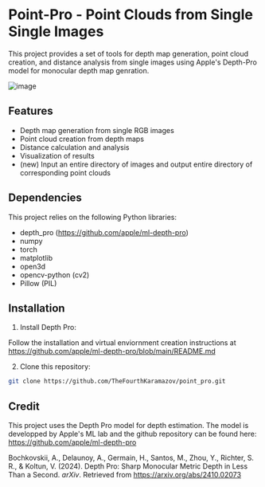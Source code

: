 # Point-Pro - Point Clouds from Single Single Images

This project provides a set of tools for depth map generation, point cloud creation, and distance analysis from single images using Apple's Depth-Pro model for monocular depth map genration.

![image](https://github.com/user-attachments/assets/1ea2b7a8-f3cb-405c-9bd4-f82b8e223834)


## Features

- Depth map generation from single RGB images
- Point cloud creation from depth maps
- Distance calculation and analysis
- Visualization of results
- (new) Input an entire directory of images and output entire directory of corresponding point clouds

## Dependencies

This project relies on the following Python libraries:

- depth_pro (https://github.com/apple/ml-depth-pro)
- numpy
- torch
- matplotlib
- open3d
- opencv-python (cv2)
- Pillow (PIL)

## Installation

1. Install Depth Pro:

Follow the installation and virtual enviornment creation instructions at https://github.com/apple/ml-depth-pro/blob/main/README.md

2. Clone this repository:

```bash 
git clone https://github.com/TheFourthKaramazov/point_pro.git
```

## Credit

This project uses the Depth Pro model for depth estimation. The model is developped by Apple's ML lab and the github repository can be found here:
https://github.com/apple/ml-depth-pro

Bochkovskii, A., Delaunoy, A., Germain, H., Santos, M., Zhou, Y., Richter, S. R., & Koltun, V. (2024). Depth Pro: Sharp Monocular Metric Depth in Less Than a Second. *arXiv*. Retrieved from https://arxiv.org/abs/2410.02073
